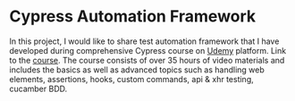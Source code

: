 # Cypress Automation Framework

In this project, I would like to share test automation framework that I have developed during comprehensive Cypress course on [Udemy](https://www.udemy.com/) platform. Link to the [course](https://www.udemy.com/course/cypress-io-master-class/). The course consists of over 35 hours of video materials and includes the basics as well as advanced topics such as handling web elements, assertions, hooks, custom commands, api & xhr testing, cucamber BDD.

